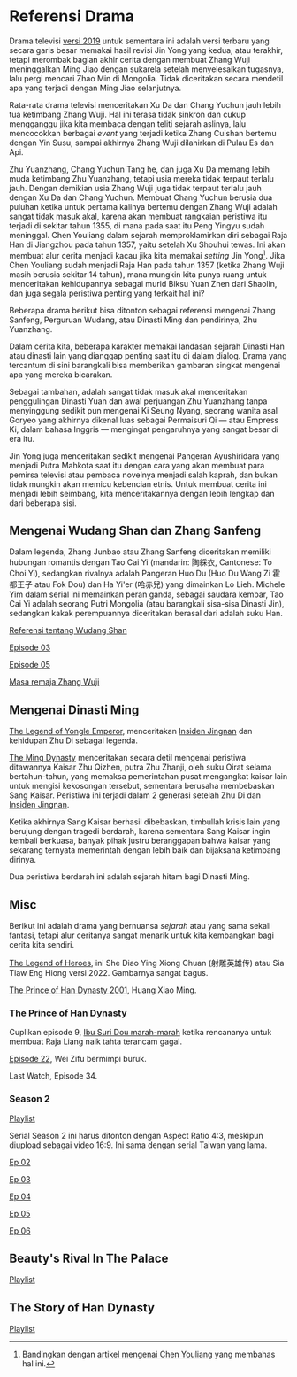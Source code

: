 
# Referensi Drama

Drama televisi [versi 2019](https://en.wikipedia.org/wiki/Heavenly_Sword_and_Dragon_Slaying_Sabre) untuk 
sementara ini adalah versi terbaru yang secara garis besar memakai hasil revisi Jin Yong yang kedua, atau 
terakhir, tetapi merombak bagian akhir cerita dengan membuat Zhang Wuji meninggalkan Ming Jiao dengan sukarela 
setelah menyelesaikan tugasnya, lalu pergi mencari Zhao Min di Mongolia. Tidak diceritakan secara mendetil apa 
yang terjadi dengan Ming Jiao selanjutnya.

Rata-rata drama televisi menceritakan Xu Da dan Chang Yuchun jauh lebih tua ketimbang Zhang Wuji. Hal ini terasa 
tidak sinkron dan cukup mengganggu jika kita membaca dengan teliti sejarah aslinya, lalu mencocokkan berbagai 
_event_ yang terjadi ketika Zhang Cuishan bertemu dengan Yin Susu, sampai akhirnya Zhang Wuji dilahirkan di Pulau Es dan Api.

Zhu Yuanzhang, Chang Yuchun Tang he, dan juga Xu Da memang lebih muda ketimbang Zhu Yuanzhang, tetapi usia mereka 
tidak terpaut terlalu jauh. Dengan demikian usia Zhang Wuji juga tidak terpaut terlalu jauh dengan Xu Da dan Chang Yuchun.
Membuat Chang Yuchun berusia dua puluhan ketika untuk pertama kalinya bertemu dengan Zhang Wuji adalah sangat tidak 
masuk akal, karena akan membuat rangkaian peristiwa itu terjadi di sekitar tahun 1355, di mana pada saat itu 
Peng Yingyu sudah meninggal. Chen Youliang dalam sejarah memproklamirkan diri sebagai Raja Han di Jiangzhou pada 
tahun 1357, yaitu setelah Xu Shouhui tewas. Ini akan membuat alur cerita menjadi kacau jika kita memakai _setting_ 
Jin Yong[^chen-youliang]. Jika Chen Youliang sudah menjadi Raja Han pada tahun 1357 (ketika Zhang Wuji masih berusia 
sekitar 14 tahun), mana mungkin kita punya ruang untuk menceritakan kehidupannya sebagai murid Biksu Yuan Zhen dari 
Shaolin, dan juga segala peristiwa penting yang terkait hal ini?

[^chen-youliang]: Bandingkan dengan [artikel mengenai Chen Youliang](https://en.wikipedia.org/wiki/Chen_Youliang#Biography) yang membahas hal ini.

Beberapa drama berikut bisa ditonton sebagai referensi mengenai Zhang Sanfeng, Perguruan Wudang, atau 
Dinasti Ming dan pendirinya, Zhu Yuanzhang.

Dalam cerita kita, beberapa karakter memakai landasan sejarah Dinasti Han atau dinasti lain yang dianggap 
penting saat itu di dalam dialog. Drama yang tercantum di sini barangkali bisa memberikan gambaran singkat 
mengenai apa yang mereka bicarakan.

Sebagai tambahan, adalah sangat tidak masuk akal menceritakan penggulingan Dinasti Yuan dan awal perjuangan Zhu Yuanzhang 
tanpa menyinggung sedikit pun mengenai Ki Seung Nyang, seorang wanita asal Goryeo yang akhirnya dikenal luas sebagai 
Permaisuri Qi — atau Empress Ki, dalam bahasa Inggris — mengingat pengaruhnya yang sangat besar di era itu.

Jin Yong juga menceritakan sedikit mengenai Pangeran Ayushiridara yang menjadi Putra Mahkota saat itu dengan cara 
yang akan membuat para pemirsa televisi atau pembaca novelnya menjadi salah kaprah, dan bukan tidak mungkin akan memicu 
kebencian etnis. Untuk membuat cerita ini menjadi lebih seimbang, kita menceritakannya dengan lebih lengkap dan dari beberapa sisi.

## Mengenai Wudang Shan dan Zhang Sanfeng

Dalam legenda, Zhang Junbao atau Zhang Sanfeng diceritakan memiliki hubungan romantis dengan Tao Cai Yi 
(mandarin: 陶綵衣, Cantonese: To Choi Yi), sedangkan rivalnya adalah Pangeran Huo Du (Huo Du Wang Zi 霍都王子 atau Fok Dou) 
dan Ha Yi'er (哈赤兒) yang dimainkan Lo Lieh. Michele Yim dalam serial ini memainkan peran ganda, sebagai saudara
kembar, Tao Cai Yi adalah seorang Putri Mongolia (atau barangkali sisa-sisa Dinasti Jin), sedangkan kakak 
perempuannya diceritakan berasal dari adalah suku Han.

[Referensi tentang Wudang Shan](https://www.youtube.com/playlist?list=PLRBClVey5BqzoRGByTdPyduiI7PpDzJVz)

[Episode 03](https://www.youtube.com/watch?v=Q5WsMxWHprA&list=PLRBClVey5BqzoRGByTdPyduiI7PpDzJVz&index=3&pp=iAQB)

[Episode 05](https://www.youtube.com/watch?v=AeJther7W7A&list=PLy8WDOJkSFFyiMSj6F1OnuANJbh5RzxBq&index=5)

[Masa remaja Zhang Wuji](https://www.youtube.com/watch?v=Pcmju7FiqCU)


## Mengenai Dinasti Ming

[The Legend of Yongle Emperor](https://www.youtube.com/playlist?list=PLKfjTWVlrjuZQeQZflaf-3-82s-wJkF2w), menceritakan
[Insiden Jingnan](../insiden-jingnan/bab1) dan kehidupan Zhu Di sebagai legenda.

[The Ming Dynasty](https://www.youtube.com/playlist?list=PLAY0EoF0TnKijDVjG1Z4-6uepgTPrSCfo) menceritakan secara detil
mengenai peristiwa ditawannya Kaisar Zhu Qizhen, putra Zhu Zhanji, oleh suku Oirat selama bertahun-tahun, yang memaksa 
pemerintahan pusat mengangkat kaisar lain untuk mengisi kekosongan tersebut, sementara berusaha membebaskan Sang Kaisar.
Peristiwa ini terjadi dalam 2 generasi setelah Zhu Di dan [Insiden Jingnan](../insiden-jingnan/README).

Ketika akhirnya Sang Kaisar berhasil dibebaskan, timbullah krisis lain yang berujung dengan tragedi berdarah, karena
sementara Sang Kaisar ingin kembali berkuasa, banyak pihak justru beranggapan bahwa kaisar yang sekarang ternyata
memerintah dengan lebih baik dan bijaksana ketimbang dirinya.

Dua peristiwa berdarah ini adalah sejarah hitam bagi Dinasti Ming.


## Misc

Berikut ini adalah drama yang bernuansa _sejarah_ atau yang sama sekali fantasi, tetapi alur ceritanya sangat menarik 
untuk kita kembangkan bagi cerita kita sendiri.

[The Legend of Heroes](https://www.youtube.com/playlist?list=PLDuzvnRIfxZpRbS4kjLZ413HRXouqsBL_), 
ini She Diao Ying Xiong Chuan (射雕英雄传) atau Sia Tiaw Eng Hiong versi 2022. Gambarnya sangat bagus.

[The Prince of Han Dynasty 2001](https://www.youtube.com/playlist?list=PLvpAVnYN4lb0njUylfPEqXeEsy6cGyN_u), 
Huang Xiao Ming.


### The Prince of Han Dynasty

Cuplikan episode 9, [Ibu Suri Dou marah-marah](https://youtube.com/clip/UgkxAo8FCljTMq9xuD_QaUdXvxcubp3XUEnn?si=PWTxZAXaApeQCbge) 
ketika rencananya untuk membuat Raja Liang naik tahta terancam gagal.

[Episode 22](https://youtube.com/clip/Ugkxtg4ha_QCkvFeVca-XtTeL2pr4su02S1A?si=XgO045Zsp0OTR1pK), 
Wei Zifu bermimpi buruk.

Last Watch, Episode 34.


### Season 2

[Playlist](https://www.youtube.com/playlist?list=PLvpAVnYN4lb3MdHVUBxKIkbM1Ej9f2l5y)

Serial Season 2 ini harus ditonton dengan Aspect Ratio 4:3, meskipun diupload 
sebagai video 16:9. Ini sama dengan serial Taiwan yang lama.

[Ep 02](https://www.youtube.com/watch?v=GJKN9VfXW0o&list=PLvpAVnYN4lb3MdHVUBxKIkbM1Ej9f2l5y&index=2&pp=iAQB)

[Ep 03](https://www.youtube.com/watch?v=pLjpSm1N8tU&list=PLvpAVnYN4lb3MdHVUBxKIkbM1Ej9f2l5y&index=3&pp=iAQB)

[Ep 04](https://www.youtube.com/watch?v=XnH_GKgGffA&list=PLvpAVnYN4lb3MdHVUBxKIkbM1Ej9f2l5y&index=4&pp=iAQB)

[Ep 05](https://www.youtube.com/watch?v=uPcRtwBdzYE&list=PLvpAVnYN4lb3MdHVUBxKIkbM1Ej9f2l5y&index=5&pp=iAQB)

[Ep 06](https://www.youtube.com/watch?v=Vyv8Yzj772U&list=PLvpAVnYN4lb3MdHVUBxKIkbM1Ej9f2l5y&index=6&pp=iAQB)


## Beauty's Rival In The Palace

[Playlist](https://www.youtube.com/playlist?list=PLHal25i7_w9mbBD7yGjohLL8wYU26CPUL)


## The Story of Han Dynasty

[Playlist](https://www.youtube.com/playlist?list=PLddR2HNpN9bHcqDRCSDO3jBHNXeL0XxFO)




